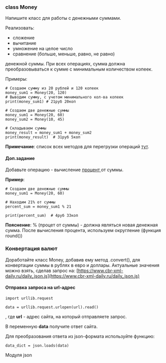 ### class Money

Напишите класс для работы с денежными суммами.

Реализовать:



*   сложение
*   вычитание
*   умножение на целое число
*   сравнение (больше, меньше, равно, не равно)

денежной суммы. При всех операциях, сумма должна преобразовываться к сумме с минимальным количеством копеек.

Примеры:


```
# Создаем сумму из 20 рублей и 120 копеек
money_sum1 = Money(20, 120)
# Выводим сумму, с учетом минимального кол-ва копеек
print(money_sum1) # 21руб 20коп
```



```
# Создаем две денежные суммы
money_sum1 = Money(20, 60)
money_sum2 = Money(10, 45)

# Складываем суммы
money_result = money_sum1 + money_sum2
print(money_result)  # 31руб 5коп
```


**Примечание**: список всех методов для перегрузки операций [тут](https://pythonworld.ru/osnovy/peregruzka-operatorov.html).


#### Доп.задание

Добавьте операцию - вычисление <span style="text-decoration:underline;">процент </span>от суммы.

**Пример**:


```
# Создаем две денежные суммы
money_sum1 = Money(20, 60)

# Находим 21% от суммы
percent_sum = money_sum1 % 21

print(percent_sum)  # 4руб 33коп
```


**Пояснение**: % (процет от суммы) - должна являться новая денежная сумма. После вычисления процента, используем округление (функция round())


### Конвертация валют

Доработайте класс Money, добавив ему метод .convert(), для конвертации суммы в рублях в евро и доллары. Актуальные значения можно взять, сделав запрос на: [https://www.cbr-xml-daily.ru/daily_json.js](https://www.cbr-xml-daily.ru/daily_json.js)

#### Отправка запроса на url-адрес


```
import urllib.request

data = urllib.request.urlopen(url).read()
```


, где **url** - адрес сайта, на который отправляете запрос.

В переменную **data** получите ответ сайта.

Для преобразования ответа из json-формата используйте функцию:
```
data_dict = json.loads(data)
```
Модуля json